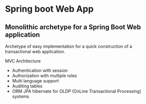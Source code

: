 # Spring boot Web App
## Monolithic archetype for a Spring Boot Web application

Archetype of easy implementation for a quick construction of a 
transactional web application.

MVC Architecture

+ Authentication with session
+ Authorization with multiple roles
+ Multi language support
+ Auditing tables
+ ORM JPA hibernate for OLDP (OnLine Transactional Processing) systems